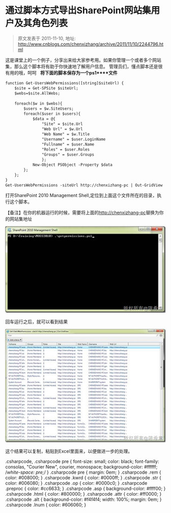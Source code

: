 # 通过脚本方式导出SharePoint网站集用户及其角色列表 
> 原文发表于 2011-11-10, 地址: http://www.cnblogs.com/chenxizhang/archive/2011/11/10/2244796.html 


这是课堂上的一个例子，分享出来给大家参考用。如果你管理一个或者多个网站集，那么这个脚本将有助于你快速地了解用户信息。 管理员们，懂点脚本还是很有用的哦，呵呵   **将下面的脚本保存为一个ps1****文件**
```
function Get-UsersWebPermissions([string]$siteUrl) { 
    $site = Get-SPSite $siteUrl;
    $webs=$site.AllWebs;
    
    foreach($w in $webs){
        $users = $w.SiteUsers;
        foreach($user in $users){
            $data = @{ 
                "Site" = $site.Url 
                "Web Url" = $w.Url 
                "Web Name" = $w.Title 
                "Username" = $user.LoginName
                "Fullname" = $user.Name 
                "Roles" = $user.Roles 
                "Groups" = $user.Groups
                };
            New-Object PSObject -Property $data 
        };
    };
} 
Get-UsersWebPermissions -siteUrl http://chenxizhang-pc | Out-GridView

```

打开SharePoint 2010 Management Shell,定位到上面这个文件所在的目录，执行这个脚本。


【备注】在你的机器运行的时候，需要将上面的<http://chenxizhang-pc>替换为你的网站集地址


[![clip_image002](./images/2244796-201111101759204143.jpg "clip_image002")](http://images.cnblogs.com/cnblogs_com/chenxizhang/201111/201111101759186883.jpg)


回车运行之后，就可以看到结果


[![clip_image002[7]](./images/2244796-20111110175923782.jpg "clip_image002[7]")](http://images.cnblogs.com/cnblogs_com/chenxizhang/201111/20111110175922390.jpg)


这个结果可以复制，粘贴到Excel里面来，以便做进一步的处理。


.csharpcode, .csharpcode pre
{
 font-size: small;
 color: black;
 font-family: consolas, "Courier New", courier, monospace;
 background-color: #ffffff;
 /*white-space: pre;*/
}
.csharpcode pre { margin: 0em; }
.csharpcode .rem { color: #008000; }
.csharpcode .kwrd { color: #0000ff; }
.csharpcode .str { color: #006080; }
.csharpcode .op { color: #0000c0; }
.csharpcode .preproc { color: #cc6633; }
.csharpcode .asp { background-color: #ffff00; }
.csharpcode .html { color: #800000; }
.csharpcode .attr { color: #ff0000; }
.csharpcode .alt 
{
 background-color: #f4f4f4;
 width: 100%;
 margin: 0em;
}
.csharpcode .lnum { color: #606060; }








